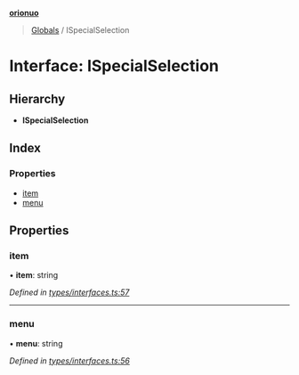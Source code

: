 **[orionuo](../README.md)**

> [Globals](../globals.md) / ISpecialSelection

# Interface: ISpecialSelection

## Hierarchy

* **ISpecialSelection**

## Index

### Properties

* [item](ispecialselection.md#item)
* [menu](ispecialselection.md#menu)

## Properties

### item

•  **item**: string

*Defined in [types/interfaces.ts:57](https://github.com/msviha/orionuo/blob/692d718/src/types/interfaces.ts#L57)*

___

### menu

•  **menu**: string

*Defined in [types/interfaces.ts:56](https://github.com/msviha/orionuo/blob/692d718/src/types/interfaces.ts#L56)*
